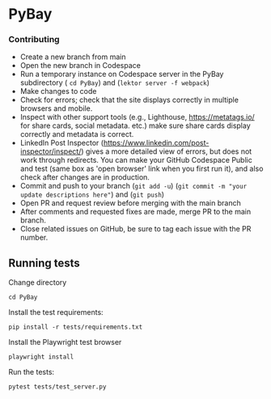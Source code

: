 # PyBay

### Contributing

 - Create a new branch from main
 - Open the new branch in Codespace
 - Run a temporary instance on Codespace server in the PyBay subdirectory ( `cd PyBay`) and (`lektor server -f webpack`)
 - Make changes to code
 - Check for errors; check that the site displays correctly in multiple browsers and mobile.
 - Inspect with other support tools (e.g., Lighthouse, https://metatags.io/ for share cards, social metadata. etc.) make sure share cards display correctly and metadata is correct.
 - LinkedIn Post Inspector (https://www.linkedin.com/post-inspector/inspect/) gives a more detailed view of errors, but does not work through redirects.  You can make your GitHub Codespace Public and test (same box as 'open browser' link when you first run it), and also check after changes are in production.
 - Commit and push to your branch (`git add -u`) (`git commit -m "your update descriptions here"`) and (`git push`)
 - Open PR and request review before merging with the main branch
 - After comments and requested fixes are made, merge PR to the main branch.
 - Close related issues on GitHub, be sure to tag each issue with the PR number.

## Running tests

Change directory

```shell
cd PyBay
```

Install the test requirements:

```shell
pip install -r tests/requirements.txt
```

Install the Playwright test browser

```shell
playwright install
```

Run the tests:

```shell
pytest tests/test_server.py
```